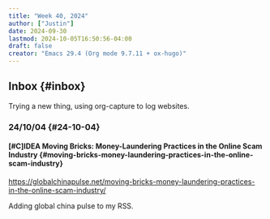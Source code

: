 ```yaml
---
title: "Week 40, 2024"
author: ["Justin"]
date: 2024-09-30
lastmod: 2024-10-05T16:50:56-04:00
draft: false
creator: "Emacs 29.4 (Org mode 9.7.11 + ox-hugo)"
---
```


<div class="outline-1 jvc">

## Inbox {#inbox}

Trying a new thing, using org-capture to log websites.

<div class="outline-2 jvc">

### 24/10/04 {#24-10-04}

<div class="outline-3 jvc">

#### <span class="org-priority priority-C">[#C]</span><span class="org-todo todo IDEA">IDEA</span> Moving Bricks: Money-Laundering Practices in the Online Scam Industry {#moving-bricks-money-laundering-practices-in-the-online-scam-industry}

<https://globalchinapulse.net/moving-bricks-money-laundering-practices-in-the-online-scam-industry/>

Adding global china pulse to my RSS.

</div>

</div>

</div>
